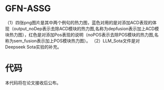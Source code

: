 # GFN-ASSG
（1）四张png图片是其中两个例句的热力图，蓝色对用的是对添加ACD表现的体现（output_noDep表示去除ACD模块的热力图,名称为depfusion表示加上ACD模块热力图），红色是对添加Pos表现的说明（noPOS表示去除POS模块的热力图,名称为sem_fusion表示加上POS模块热力图）。
（2）LLM_Sota文件是对Deepseek Sota实验的补充。
# 代码
本代码将在论文接收后公布。
